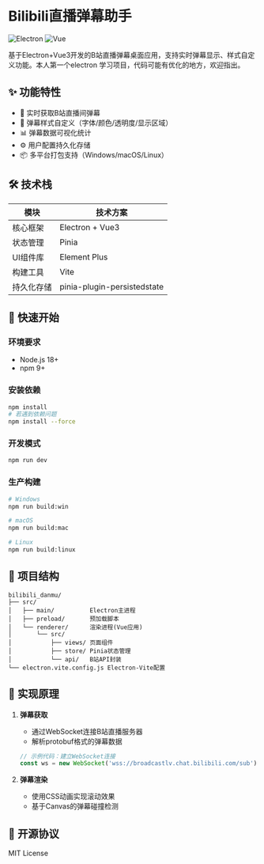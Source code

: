 # Bilibili直播弹幕助手

![Electron](https://img.shields.io/badge/Electron-47848F?logo=electron)
![Vue](https://img.shields.io/badge/Vue-4FC08D?logo=vuedotjs)

基于Electron+Vue3开发的B站直播弹幕桌面应用，支持实时弹幕显示、样式自定义功能。本人第一个electron 学习项目，代码可能有优化的地方，欢迎指出。

## ✨ 功能特性

- 🚀 实时获取B站直播间弹幕
- 🎨 弹幕样式自定义（字体/颜色/透明度/显示区域）
- 📊 弹幕数据可视化统计
- ⚙️ 用户配置持久化存储
- 📦 多平台打包支持（Windows/macOS/Linux）

## 🛠 技术栈

| 模块          | 技术方案                 |
|---------------|------------------------|
| 核心框架      | Electron + Vue3        |
| 状态管理      | Pinia                  |
| UI组件库      | Element Plus           |
| 构建工具      | Vite                   |
| 持久化存储    | pinia-plugin-persistedstate |

## 🚀 快速开始

### 环境要求
- Node.js 18+
- npm 9+

### 安装依赖
```bash
npm install
# 若遇到依赖问题
npm install --force
```

### 开发模式
```bash
npm run dev
```

### 生产构建
```bash
# Windows
npm run build:win

# macOS
npm run build:mac

# Linux
npm run build:linux
```

## 📁 项目结构
```
bilibili_danmu/
├── src/
│   ├── main/          Electron主进程
│   ├── preload/       预加载脚本
│   └── renderer/      渲染进程(Vue应用)
│       └── src/
│           ├── views/ 页面组件
│           ├── store/ Pinia状态管理
│           └── api/   B站API封装
└── electron.vite.config.js Electron-Vite配置
```

## 🔌 实现原理

1. **弹幕获取**
   - 通过WebSocket连接B站直播服务器
   - 解析protobuf格式的弹幕数据
   ```js
   // 示例代码：建立WebSocket连接
   const ws = new WebSocket('wss://broadcastlv.chat.bilibili.com/sub');
   ```

2. **弹幕渲染**
   - 使用CSS动画实现滚动效果
   - 基于Canvas的弹幕碰撞检测


## 📜 开源协议
MIT License
